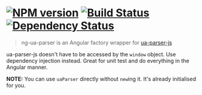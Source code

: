 #  [![NPM version][npm-image]][npm-url] [![Build Status][travis-image]][travis-url] [![Dependency Status][daviddm-image]][daviddm-url]

> ng-ua-parser is an Angular factory wrapper for [ua-parser-js](https://github.com/faisalman/ua-parser-js)

ua-parser-js doesn't have to be accessed by the `window` object. Use dependency injection instead. Great for unit test and do everything in the Angular manner.

**NOTE:** You can use `uaParser` directly without `new`ing it. It's already initialised for you.


[npm-image]: https://badge.fury.io/js/ng-ua-parser.svg
[npm-url]: https://npmjs.org/package/ng-ua-parser
[travis-image]: https://travis-ci.org/stevemao/ng-ua-parser.svg?branch=master
[travis-url]: https://travis-ci.org/stevemao/ng-ua-parser
[daviddm-image]: https://david-dm.org/stevemao/ng-ua-parser.svg?theme=shields.io
[daviddm-url]: https://david-dm.org/stevemao/ng-ua-parser
